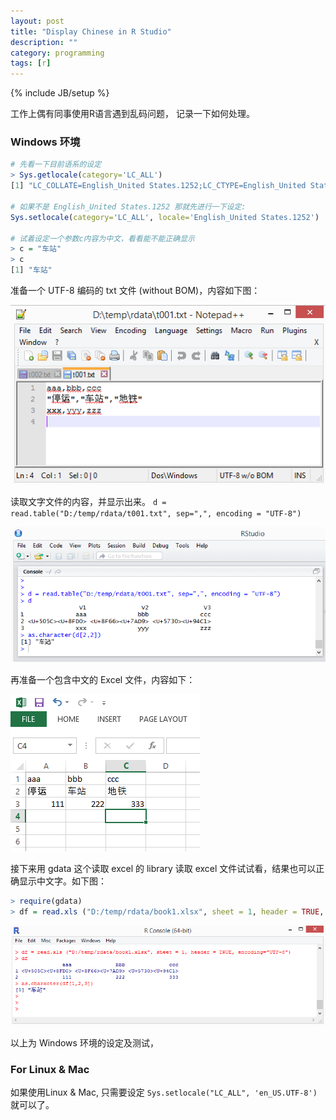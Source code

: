```yaml
---
layout: post
title: "Display Chinese in R Studio"
description: ""
category: programming
tags: [r]
---
```

{% include JB/setup %}

工作上偶有同事使用R语言遇到乱码问题，
记录一下如何处理。

### Windows 环境

```R
# 先看一下目前语系的设定
> Sys.getlocale(category='LC_ALL')
[1] "LC_COLLATE=English_United States.1252;LC_CTYPE=English_United States.1252;LC_MONETARY=English_United States.1252;LC_NUMERIC=C;LC_TIME=English_United States.1252"

# 如果不是 English_United States.1252 那就先进行一下设定:
Sys.setlocale(category='LC_ALL', locale='English_United States.1252')

# 试着设定一个参数c内容为中文，看看能不能正确显示
> c = "车站"
> c
[1] "车站"

```
准备一个 UTF-8 编码的 txt 文件 (without BOM)，内容如下图：

![alt text][img-text-file]

读取文字文件的内容，并显示出来。
`d = read.table("D:/temp/rdata/t001.txt", sep=",", encoding = "UTF-8")`

![alt text][img-text-show]

再准备一个包含中文的 Excel 文件，内容如下：

![alt text][img-excel-file]

接下来用 gdata 这个读取 excel 的 library 读取 excel 文件试试看，结果也可以正确显示中文字。如下图：

```R
> require(gdata)
> df = read.xls ("D:/temp/rdata/book1.xlsx", sheet = 1, header = TRUE, encoding="UTF-8")
```

![alt text][img-excel-show]

以上为 Windows 环境的设定及测试，

### For Linux & Mac

如果使用Linux & Mac, 只需要设定 `Sys.setlocale("LC_ALL", 'en_US.UTF-8')` 就可以了。

[img-text-file]: /assets/img/2015-08/20150831-r-read-txt-1.png "Text File"

[img-text-show]: /assets/img/2015-08/20150831-r-show-txt-1.png "Display Text"

[img-excel-file]: /assets/img/2015-08/20150831-r-read-excel-1.png "File Excel"

[img-excel-show]: /assets/img/2015-08/20150831-r-show-excel-1.png "File Excel"
